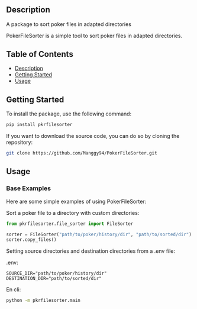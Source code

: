 # 
## Description
A package to sort poker files in adapted directories

PokerFileSorter is a simple tool to sort poker files in adapted directories.

## Table of Contents

- [Description](#description)
- [Getting Started](#getting-started)
- [Usage](#usage)

## Getting Started

To install the package, use the following command:

```sh
pip install pkrfilesorter
```

If you want to download the source code, you can do so by cloning the repository:

```sh
git clone https://github.com/Manggy94/PokerFileSorter.git
```

## Usage

### Base Examples

Here are some simple examples of using PokerFileSorter:

Sort a poker file to a directory with custom directories:

```python
from pkrfilesorter.file_sorter import FileSorter

sorter = FileSorter("path/to/poker/history/dir", "path/to/sorted/dir")
sorter.copy_files()
```

Setting source directories and destination directories from a .env file:

.env:
```env
SOURCE_DIR="path/to/poker/history/dir"
DESTINATION_DIR="path/to/sorted/dir"
```

En cli:
```sh
python -m pkrfilesorter.main
```